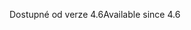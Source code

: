 <span data-ttu-id="99b4b-101">Dostupné od verze 4.6</span><span class="sxs-lookup"><span data-stu-id="99b4b-101">Available since 4.6</span></span>